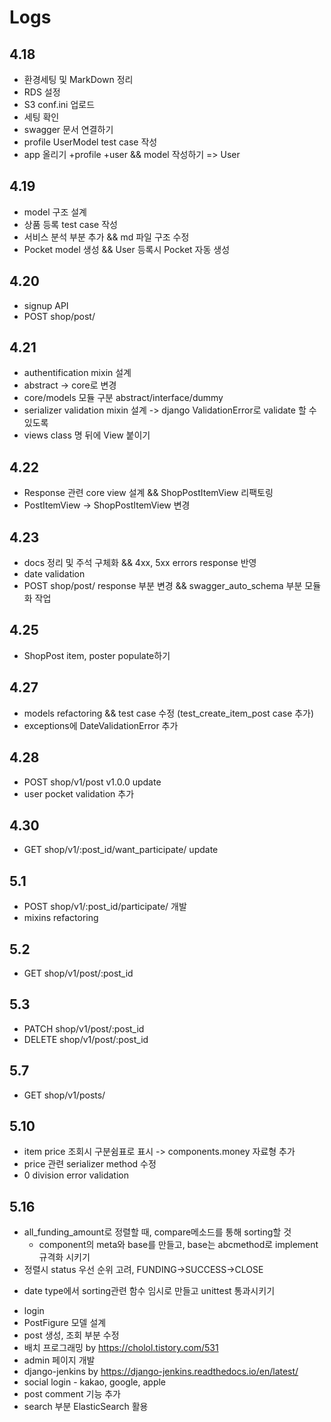 # Logs

## 4.18

+ 환경세팅 및 MarkDown 정리
+ RDS 설정
+ S3 conf.ini 업로드
+ 세팅 확인
+ swagger 문서 연결하기
+ profile UserModel test case 작성
+ app 올리기 +profile +user && model 작성하기 => User

## 4.19

+ model 구조 설계
+ 상품 등록 test case 작성
+ 서비스 분석 부분 추가 && md 파일 구조 수정
+ Pocket model 생성 && User 등록시 Pocket 자동 생성

## 4.20

+ signup API
+ POST shop/post/

## 4.21

+ authentification mixin 설계
+ abstract -> core로 변경
+ core/models 모듈 구분 abstract/interface/dummy
+ serializer validation mixin 설계 -> django ValidationError로 validate 할 수 있도록
+ views class 명 뒤에 View 붙이기

## 4.22

+ Response 관련 core view 설계 && ShopPostItemView 리팩토링
+ PostItemView -> ShopPostItemView 변경

## 4.23

+ docs 정리 및 주석 구체화 && 4xx, 5xx errors response 반영
+ date validation
+ POST shop/post/ response 부분 변경 && swagger_auto_schema 부분 모듈화 작업

## 4.25

+ ShopPost item, poster populate하기

## 4.27

+ models refactoring && test case 수정 (test_create_item_post case 추가)
+ exceptions에 DateValidationError 추가

## 4.28

+ POST shop/v1/post v1.0.0 update
+ user pocket validation 추가

## 4.30

+ GET shop/v1/:post_id/want_participate/ update

## 5.1

+ POST shop/v1/:post_id/participate/ 개발
+ mixins refactoring

## 5.2

+ GET shop/v1/post/:post_id

## 5.3

+ PATCH shop/v1/post/:post_id
+ DELETE shop/v1/post/:post_id

## 5.7

+ GET shop/v1/posts/

## 5.10

+ item price 조회시 구분쉼표로 표시 -> components.money 자료형 추가
+ price 관련 serializer method 수정
+ 0 division error validation

## 5.16

- all_funding_amount로 정렬할 때, compare메소드를 통해 sorting할 것
  - component의 meta와 base를 만들고, base는 abcmethod로 implement 규격화 시키기
- 정렬시 status 우선 순위 고려, FUNDING->SUCCESS->CLOSE

+ date type에서 sorting관련 함수 임시로 만들고 unittest 통과시키기

- login
- PostFigure 모델 설계
- post 생성, 조회 부분 수정
- 배치 프로그래밍 by https://cholol.tistory.com/531
- admin 페이지 개발
- django-jenkins by https://django-jenkins.readthedocs.io/en/latest/
- social login - kakao, google, apple
- post comment 기능 추가
- search 부분 ElasticSearch 활용


